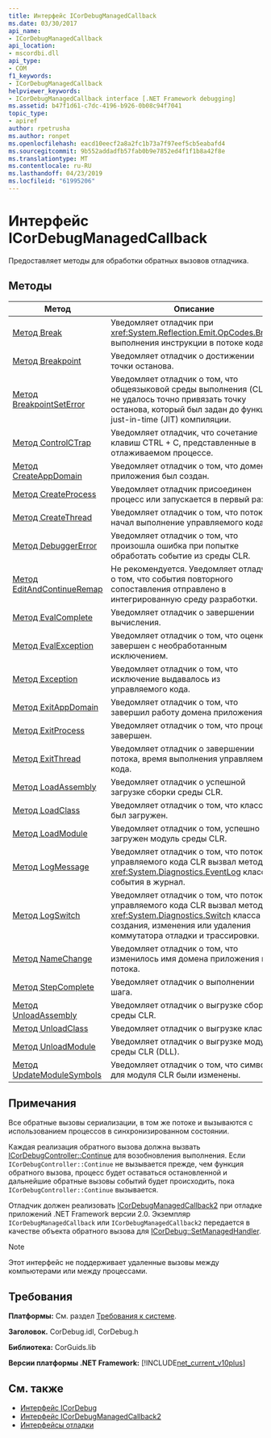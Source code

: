 ```yaml
---
title: Интерфейс ICorDebugManagedCallback
ms.date: 03/30/2017
api_name:
- ICorDebugManagedCallback
api_location:
- mscordbi.dll
api_type:
- COM
f1_keywords:
- ICorDebugManagedCallback
helpviewer_keywords:
- ICorDebugManagedCallback interface [.NET Framework debugging]
ms.assetid: b47f1d61-c7dc-4196-b926-0b08c94f7041
topic_type:
- apiref
author: rpetrusha
ms.author: ronpet
ms.openlocfilehash: eacd10eecf2a8a2fc1b73a7f97eef5cb5eabafd4
ms.sourcegitcommit: 9b552addadfb57fab0b9e7852ed4f1f1b8a42f8e
ms.translationtype: MT
ms.contentlocale: ru-RU
ms.lasthandoff: 04/23/2019
ms.locfileid: "61995206"
---
```

# <a name="icordebugmanagedcallback-interface"></a>Интерфейс ICorDebugManagedCallback
Предоставляет методы для обработки обратных вызовов отладчика.  
  
## <a name="methods"></a>Методы  
  
|Метод|Описание|  
|------------|-----------------|  
|[Метод Break](../../../../docs/framework/unmanaged-api/debugging/icordebugmanagedcallback-break-method.md)|Уведомляет отладчик при <xref:System.Reflection.Emit.OpCodes.Break> выполнения инструкции в потоке кода.|  
|[Метод Breakpoint](../../../../docs/framework/unmanaged-api/debugging/icordebugmanagedcallback-breakpoint-method.md)|Уведомляет отладчик о достижении точки останова.|  
|[Метод BreakpointSetError](../../../../docs/framework/unmanaged-api/debugging/icordebugmanagedcallback-breakpointseterror-method.md)|Уведомляет отладчик о том, что общеязыковой среды выполнения (CLR) не удалось точно привязать точку останова, который был задан до функции just-in-time (JIT) компиляции.|  
|[Метод ControlCTrap](../../../../docs/framework/unmanaged-api/debugging/icordebugmanagedcallback-controlctrap-method.md)|Уведомляет отладчик, что сочетание клавиш CTRL + C, представленные в отлаживаемом процессе.|  
|[Метод CreateAppDomain](../../../../docs/framework/unmanaged-api/debugging/icordebugmanagedcallback-createappdomain-method.md)|Уведомляет отладчик о том, что домен приложения был создан.|  
|[Метод CreateProcess](../../../../docs/framework/unmanaged-api/debugging/icordebugmanagedcallback-createprocess-method.md)|Уведомляет отладчик присоединен процесс или запускается в первый раз.|  
|[Метод CreateThread](../../../../docs/framework/unmanaged-api/debugging/icordebugmanagedcallback-createthread-method.md)|Уведомляет отладчик о том, что поток начал выполнение управляемого кода.|  
|[Метод DebuggerError](../../../../docs/framework/unmanaged-api/debugging/icordebugmanagedcallback-debuggererror-method.md)|Уведомляет отладчик о том, что произошла ошибка при попытке обработать событие из среды CLR.|  
|[Метод EditAndContinueRemap](../../../../docs/framework/unmanaged-api/debugging/icordebugmanagedcallback-editandcontinueremap-method.md)|Не рекомендуется. Уведомляет отладчик о том, что события повторного сопоставления отправлено в интегрированную среду разработки.|  
|[Метод EvalComplete](../../../../docs/framework/unmanaged-api/debugging/icordebugmanagedcallback-evalcomplete-method.md)|Уведомляет отладчик о завершении вычисления.|  
|[Метод EvalException](../../../../docs/framework/unmanaged-api/debugging/icordebugmanagedcallback-evalexception-method.md)|Уведомляет отладчик о том, что оценку завершен с необработанным исключением.|  
|[Метод Exception](../../../../docs/framework/unmanaged-api/debugging/icordebugmanagedcallback-exception-method.md)|Уведомляет отладчик о том, что исключение выдавалось из управляемого кода.|  
|[Метод ExitAppDomain](../../../../docs/framework/unmanaged-api/debugging/icordebugmanagedcallback-exitappdomain-method.md)|Уведомляет отладчик о том, что завершил работу домена приложения.|  
|[Метод ExitProcess](../../../../docs/framework/unmanaged-api/debugging/icordebugmanagedcallback-exitprocess-method.md)|Уведомляет отладчик о том, что процесс завершен.|  
|[Метод ExitThread](../../../../docs/framework/unmanaged-api/debugging/icordebugmanagedcallback-exitthread-method.md)|Уведомляет отладчик о завершении потока, время выполнения управляемого кода.|  
|[Метод LoadAssembly](../../../../docs/framework/unmanaged-api/debugging/icordebugmanagedcallback-loadassembly-method.md)|Уведомляет отладчик о успешной загрузке сборки среды CLR.|  
|[Метод LoadClass](../../../../docs/framework/unmanaged-api/debugging/icordebugmanagedcallback-loadclass-method.md)|Уведомляет отладчик о том, что класс был загружен.|  
|[Метод LoadModule](../../../../docs/framework/unmanaged-api/debugging/icordebugmanagedcallback-loadmodule-method.md)|Уведомляет отладчик о том, успешно загружен модуль среды CLR.|  
|[Метод LogMessage](../../../../docs/framework/unmanaged-api/debugging/icordebugmanagedcallback-logmessage-method.md)|Уведомляет отладчик о том, что поток управляемого кода CLR вызвал метод в <xref:System.Diagnostics.EventLog> класс события в журнал.|  
|[Метод LogSwitch](../../../../docs/framework/unmanaged-api/debugging/icordebugmanagedcallback-logswitch-method.md)|Уведомляет отладчик о том, что поток управляемого кода CLR вызвал метод в <xref:System.Diagnostics.Switch> класса для создания, изменения или удаления коммутатора отладки и трассировки.|  
|[Метод NameChange](../../../../docs/framework/unmanaged-api/debugging/icordebugmanagedcallback-namechange-method.md)|Уведомляет отладчик о том, что изменилось имя домена приложения или потока.|  
|[Метод StepComplete](../../../../docs/framework/unmanaged-api/debugging/icordebugmanagedcallback-stepcomplete-method.md)|Уведомляет отладчик о выполнении шага.|  
|[Метод UnloadAssembly](../../../../docs/framework/unmanaged-api/debugging/icordebugmanagedcallback-unloadassembly-method.md)|Уведомляет отладчик о выгрузке сборки среды CLR.|  
|[Метод UnloadClass](../../../../docs/framework/unmanaged-api/debugging/icordebugmanagedcallback-unloadclass-method.md)|Уведомляет отладчик о выгрузке класса.|  
|[Метод UnloadModule](../../../../docs/framework/unmanaged-api/debugging/icordebugmanagedcallback-unloadmodule-method.md)|Уведомляет отладчик о выгрузке модуля среды CLR (DLL).|  
|[Метод UpdateModuleSymbols](../../../../docs/framework/unmanaged-api/debugging/icordebugmanagedcallback-updatemodulesymbols-method.md)|Уведомляет отладчик о том, что символы для модуля CLR были изменены.|  
  
## <a name="remarks"></a>Примечания  
 Все обратные вызовы сериализации, в том же потоке и вызываются с использованием процессов в синхронизированном состоянии.  
  
 Каждая реализация обратного вызова должна вызвать [ICorDebugController::Continue](../../../../docs/framework/unmanaged-api/debugging/icordebugcontroller-continue-method.md) для возобновления выполнения. Если `ICorDebugController::Continue` не вызывается прежде, чем функция обратного вызова, процесс будет оставаться остановленной и дальнейшие обратные вызовы событий будет происходить, пока `ICorDebugController::Continue` вызывается.  
  
 Отладчик должен реализовать [ICorDebugManagedCallback2](../../../../docs/framework/unmanaged-api/debugging/icordebugmanagedcallback2-interface.md) при отладке приложений .NET Framework версии 2.0. Экземпляр `ICorDebugManagedCallback` или `ICorDebugManagedCallback2` передается в качестве объекта обратного вызова для [ICorDebug::SetManagedHandler](../../../../docs/framework/unmanaged-api/debugging/icordebug-setmanagedhandler-method.md).  
  
> [!NOTE]
>  Этот интерфейс не поддерживает удаленные вызовы между компьютерами или между процессами.  
  
## <a name="requirements"></a>Требования  
 **Платформы:** См. раздел [Требования к системе](../../../../docs/framework/get-started/system-requirements.md).  
  
 **Заголовок.** CorDebug.idl, CorDebug.h  
  
 **Библиотека:** CorGuids.lib  
  
 **Версии платформы .NET Framework:** [!INCLUDE[net_current_v10plus](../../../../includes/net-current-v10plus-md.md)]  
  
## <a name="see-also"></a>См. также

- [Интерфейс ICorDebug](../../../../docs/framework/unmanaged-api/debugging/icordebug-interface.md)
- [Интерфейс ICorDebugManagedCallback2](../../../../docs/framework/unmanaged-api/debugging/icordebugmanagedcallback2-interface.md)
- [Интерфейсы отладки](../../../../docs/framework/unmanaged-api/debugging/debugging-interfaces.md)

